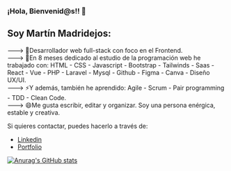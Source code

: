 ### ¡Hola, Bienvenid@s!! 👋

## Soy Martín Madridejos:

---> 🌱Desarrollador web full-stack con foco en el Frontend.<br>
---> 🔭En 8 meses dedicado al estudio de la programación web he trabajado con: HTML - CSS - Javascript - Bootstrap - Tailwinds - Saas - React - Vue - PHP - Laravel - Mysql - Github - Figma - Canva - Diseño UX/UI. <br>
---> ⚡Y además, también he aprendido: Agile - Scrum - Pair programming - TDD - Clean Code. <br>
---> 😄Me gusta escribir, editar y organizar. Soy una persona enérgica, estable y creativa. <br>

Si quieres contactar, puedes hacerlo a través de: 
- [Linkedin] 
- [Portfolio]

[![Anurag's GitHub stats](https://github-readme-stats.vercel.app/api?username=martindejos)](https://github.com/anuraghazra/github-readme-stats)


<!-- links -->
[Linkedin]: https://www.linkedin.com/in/mart%C3%ADn-madridejos-b832a4212/
[Portfolio]: https://60edaf4c8f632e00075f4dde--kind-lewin-93aa27.netlify.app/#/



